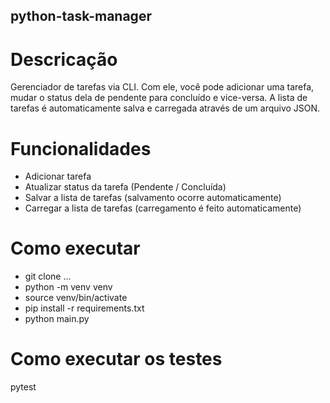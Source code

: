 ## python-task-manager

# Descricação

Gerenciador de tarefas via CLI. Com ele, você pode adicionar uma tarefa, mudar o status dela de pendente para concluído e vice-versa. A lista de tarefas é automaticamente salva e carregada através de um arquivo JSON.

# Funcionalidades

- Adicionar tarefa
- Atualizar status da tarefa (Pendente / Concluída)
- Salvar a lista de tarefas (salvamento ocorre automaticamente)
- Carregar a lista de tarefas (carregamento é feito automaticamente)

# Como executar

- git clone ...
- python -m venv venv
- source venv/bin/activate
- pip install -r requirements.txt
- python main.py

# Como executar os testes

pytest
